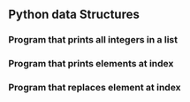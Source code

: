 ## Python data Structures
### Program that prints all integers in a list
### Program that prints elements at index
### Program that replaces element at index
